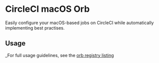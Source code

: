 # CircleCI macOS Orb

Easily configure your macOS-based jobs on CircleCI while automatically implementing best practises.

## Usage

_For full usage guidelines, see the [orb registry listing](https://circleci.com/orbs/registry/orb/bytesguy/macos)